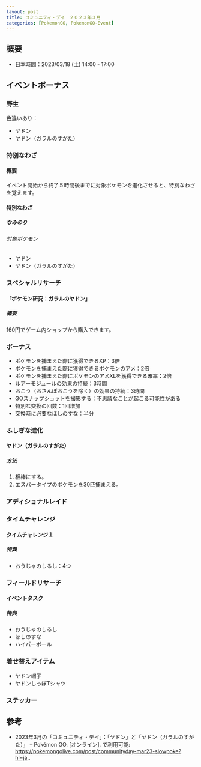 ```yaml
---
layout: post
title: コミュニティ・デイ　２０２３年３月
categories: [PokemonGO, PokemonGO-Event]
---
```


## 概要

- 日本時間：2023/03/18 (土) 14:00 - 17:00

## イベントボーナス

### 野生

色違いあり：

- ヤドン
- ヤドン（ガラルのすがた）

### 特別なわざ

#### 概要

イベント開始から終了５時間後までに対象ポケモンを進化させると、特別なわざを覚えます。

#### 特別なわざ

##### なみのり

###### 対象ポケモン

- ヤドン
- ヤドン（ガラルのすがた）

### スペシャルリサーチ

#### 「ポケモン研究：ガラルのヤドン」

##### 概要

160円でゲーム内ショップから購入できます。

### ボーナス

- ポケモンを捕まえた際に獲得できるXP：3倍
- ポケモンを捕まえた際に獲得できるポケモンのアメ：2倍
- ポケモンを捕まえた際にポケモンのアメXLを獲得できる確率：2倍
- ルアーモジュールの効果の持続：3時間
- おこう（おさんぽおこうを除く）の効果の持続：3時間
- GOスナップショットを撮影する：不思議なことが起こる可能性がある
- 特別な交換の回数：1回増加
- 交換時に必要なほしのすな：半分

### ふしぎな進化

#### ヤドン（ガラルのすがた）

##### 方法

1. 相棒にする。
2. エスパータイプのポケモンを30匹捕まえる。

### アディショナルレイド

### タイムチャレンジ

#### タイムチャレンジ１

##### 特典

- おうじゃのしるし：4つ

### フィールドリサーチ

#### イベントタスク

##### 特典

- おうじゃのしるし
- ほしのすな
- ハイパーボール

### 着せ替えアイテム

- ヤドン帽子
- ヤドンしっぽTシャツ

### ステッカー

## 参考

- 2023年3月の「コミュニティ・デイ」：「ヤドン」と「ヤドン（ガラルのすがた）」 – Pokémon GO. [オンライン]. で利用可能: https://pokemongolive.com/post/communityday-mar23-slowpoke?hl=ja..
